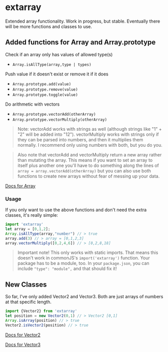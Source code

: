 # extarray
Extended array functionality. Work in progress, but stable. Eventually there will be more functions and classes to use.
## Added functions for Array and Array.prototype
Check if an array only has values of allowed type(s)
* `Array.isAllType(array,type | types)`

Push value if it doesn't exist or remove it if it does
* `Array.prototype.add(value)`
* `Array.prototype.remove(value)`
* `Array.prototype.toggle(value)`

Do arithmetic with vectors
* `Array.prototype.vectorAdd(otherArray)`
* `Array.prototype.vectorMultiply(otherArray)`
> Note: vectorAdd works with strings as well (although strings like "1" + "2" will be added into "12"). vectorMultiply works with strings only if they can be parsed into numbers, and then it multiplies them normally. I recommend only using numbers with both, but you do you.

> Also note that vectorAdd and vectorMultiply return a new array rather than mutating the array. This means if you want to set an array to itself plus another one you'll have to do something along the lines of `array = array.vectorAdd(otherArray)` but you can also use both functions to create new arrays without fear of messing up your data.

[Docs for Array](https://cdn.jsdelivr.net/gh/raphaelsiz/extraray/out/Array.html)
### Usage
If you only want to use the above functions and don't need the extra classes, it's really simple:
```js
import 'extarray'
let array = [0,1,2];
Array.isAllType(array,"number") // > true
array.add(3) // > array = [0,1,2,3]
array.vectorMultiply([0,2,4,6]) // > [0,2,8,18]
```
> Important note! This only works with static imports. That means this doesn't work in commonJS's `import('extarray')` function. Your package has to be a module, too. In your `package.json`, you can include `"type": "module",` and that should fix it!
## New Classes
So far, I've only added Vector2 and Vector3. Both are just arrays of numbers at that specific length.
```js
import {Vector2} from 'extarray'
let position = new Vector2(0,1) // > Vector2 [0,1]
Array.isArray(position) // > true
Vector2.isVector2(position) // > true
```
[Docs for Vector2](https://cdn.jsdelivr.net/gh/raphaelsiz/extraray/out/Vector2.html)

[Docs for Vector3](https://cdn.jsdelivr.net/gh/raphaelsiz/extraray/out/Vector3.html)